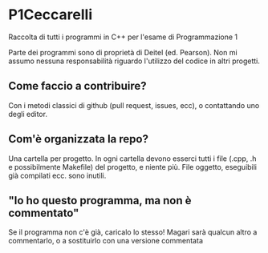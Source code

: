 # P1Ceccarelli
Raccolta di tutti i programmi in C++ per l'esame di Programmazione 1

Parte dei programmi sono di proprietà di Deitel (ed. Pearson).
Non mi assumo nessuna responsabilità riguardo l'utilizzo del codice in altri progetti.

## Come faccio a contribuire?
Con i metodi classici di github (pull request, issues, ecc), o contattando uno degli editor.

## Com'è organizzata la repo?
Una cartella per progetto. In ogni cartella devono esserci tutti i file (.cpp, .h e possibilmente Makefile) del progetto, e niente più. File oggetto, eseguibili già compilati ecc. sono inutili.

## "Io ho questo programma, ma non è commentato"
Se il programma non c'è già, caricalo lo stesso! Magari sarà qualcun altro a commentarlo, o a sostituirlo con una versione commentata
